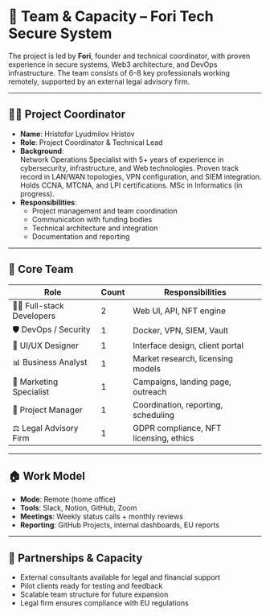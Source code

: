 # 👥 Team & Capacity – Fori Tech Secure System

The project is led by **Fori**, founder and technical coordinator, with proven experience in secure systems, Web3 architecture, and DevOps infrastructure. The team consists of 6–8 key professionals working remotely, supported by an external legal advisory firm.

---

## 🧑‍💼 Project Coordinator

- **Name**: Hristofor Lyudmilov Hristov  
- **Role**: Project Coordinator & Technical Lead  
- **Background**:  
  Network Operations Specialist with 5+ years of experience in cybersecurity, infrastructure, and Web technologies. Proven track record in LAN/WAN topologies, VPN configuration, and SIEM integration. Holds CCNA, MTCNA, and LPI certifications. MSc in Informatics (in progress).  
- **Responsibilities**:
  - Project management and team coordination  
  - Communication with funding bodies  
  - Technical architecture and integration  
  - Documentation and reporting


---

## 👥 Core Team

| Role                     | Count | Responsibilities |
|--------------------------|-------|------------------|
| 👨‍💻 Full-stack Developers   | 2     | Web UI, API, NFT engine |
| 🛡️ DevOps / Security        | 1     | Docker, VPN, SIEM, Vault |
| 🎨 UI/UX Designer           | 1     | Interface design, client portal |
| 📊 Business Analyst         | 1     | Market research, licensing models |
| 📢 Marketing Specialist     | 1     | Campaigns, landing page, outreach |
| 📑 Project Manager          | 1     | Coordination, reporting, scheduling |
| ⚖️ Legal Advisory Firm      | 1     | GDPR compliance, NFT licensing, ethics |

---

## 🏠 Work Model

- **Mode**: Remote (home office)  
- **Tools**: Slack, Notion, GitHub, Zoom  
- **Meetings**: Weekly status calls + monthly reviews  
- **Reporting**: GitHub Projects, internal dashboards, EU reports

---

## 🤝 Partnerships & Capacity

- External consultants available for legal and financial support  
- Pilot clients ready for testing and feedback  
- Scalable team structure for future expansion  
- Legal firm ensures compliance with EU regulations
